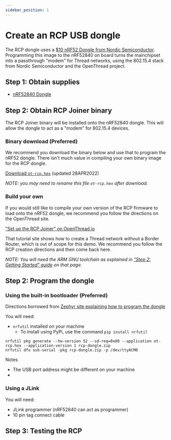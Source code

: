 ```yaml
---
sidebar_position: 1
---
```


# Create an RCP USB dongle

The RCP dongle uses a [$10 nRF52 Dongle from Nordic Semiconductor](https://www.digikey.com/en/products/detail/nordic-semiconductor-asa/NRF52840-DONGLE/9491124). Programming this image to the nRF52840 on board turns the mainchipset into a passthrough "modem" for Thread networks, using the 802.15.4 stack from Nordic Semiconductor and the OpenThread project. 


## Step 1: Obtain supplies

* [nRF52840 Dongle](https://www.digikey.com/en/products/detail/nordic-semiconductor-asa/NRF52840-DONGLE/9491124)

## Step 2: Obtain RCP Joiner binary

The RCP Joiner binary will be installed onto the nRF52840 dongle. This will allow the dongle to act as a "modem" for 802.15.4 devices.

### Binary download (Preferred)

We recommend you download the binary below and use that to program the nRF52 dongle. There isn't much value in compiling your own binary image for the RCP dongle. 

[Download `ot-rcp.hex`](binaries/ot-rcp.hex) (updated 28APR2022)

*NOTE: you may need to rename this file `ot-rcp.hex` after download.*

### Build your own

If you would still like to compile your own version of the RCP firmware to load onto the nRF52 dongle, we recommend you follow the directions on the OpenThread site. 

["Set up the RCP Joiner" on OpenThread.io](https://openthread.io/codelabs/openthread-hardware#3)

That tutorial site shows how to create a Thread network without a Border Router, which is out of scope for this demo. We recommend you follow the RCP creation directions and then come back here.

*NOTE: You will need the ARM GNU toolchain as explained in ["Step 2: Getting Started" guide](https://openthread.io/codelabs/openthread-hardware#0) on that page.* 

## Step 2: Program the dongle


### Using the built-in bootloader (Preferred)

Directions borrowed from [Zephyr site explaining how to program the dongle](https://docs.zephyrproject.org/3.0.0/boards/arm/nrf52840dongle_nrf52840/doc/index.html)

You will need:
* `nrfutil` installed on your machine
  * To install using PyPi, use the command `pip install nrfutil`

```
nrfutil pkg generate --hw-version 52 --sd-req=0x00 --application ot-rcp.hex --application-version 1 rcp-dongle.zip
nrfutil dfu usb-serial -pkg rcp-dongle.zip -p /dev/ttyACM0
```

Notes

* The USB port address might be different on your machine
* 

### Using a JLink

You will need:
* JLink programmer (nRF52840 can act as programmer)
* 10 pin tag connect cable

## Step 3: Testing the RCP